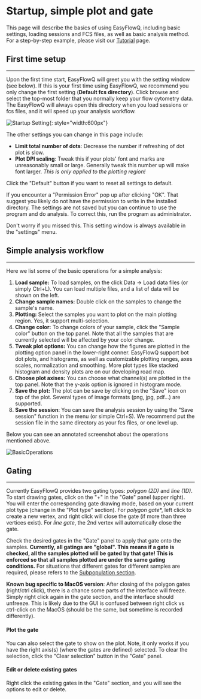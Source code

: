 # Startup, simple plot and gate

This page will describe the basics of using EasyFlowQ, including basic settings, loading sessions and FCS files, as well as basic analysis method. For a step-by-step example, please visit our [Tutorial](Tutorial.md) page.

## First time setup
---

Upon the first time start, EasyFlowQ will greet you with the setting window (see below). If this is your first time using EasyFlowQ, we recommend you only change the first setting (**Default fcs directory**). Click browse and select the top-most folder that you normally keep your flow cytometry data. The EasyFlowQ will always open this directory when you load sessions or fcs files, and it will speed up your analysis workflow. 

![Startup Setting](img/StartUpSettings.png){: style="width:600px"}

The other settings you can change in this page include:

 - **Limit total number of dots**: Decrease the number if refreshing of dot plot is slow. 
 - **Plot DPI scaling**: Tweak this if your plots' font and marks are unreasonably small or large. Generally tweak this number up will make font larger. *This is only applied to the plotting region!*

Click the "Default" button if you want to reset all settings to default.

If you encounter a "Permission Error" pop up after clicking "OK". That suggest you likely do not have the permission to write in the installed directory. The settings are not saved but you can continue to use the program and do analysis. To correct this, run the program as administrator.

Don't worry if you missed this. This setting window is always available in the "settings" menu.

## Simple analysis workflow
---
Here we list some of the basic operations for a simple analysis:

1. **Load sample:** To load samples, on the click Data -> Load data files (or simply Ctrl+L). You can load multiple files, and a list of data will be shown on the left.
2. **Change sample names:** Double click on the samples to change the sample's name.
3. **Plotting:** Select the samples you want to plot on the main plotting region. Yes, it support multi-selection.
4. **Change color:** To change colors of your sample, click the "Sample color" button on the top panel. Note that all the samples that are currently selected will be affected by your color change.
5. **Tweak plot options:** You can change how the figures are plotted in the plotting option panel in the lower-right conner. EasyFlowQ support bot dot plots, and histograms, as well as customizable plotting ranges, axes scales, normalization and smoothing. More plot types like stacked histogram and density plots are on our developing road map. 
6. **Choose plot axises:** You can choose what channel(s) are plotted in the top panel. Note that the y-axis option is ignored in histogram mode.
7. **Save the plot:** The plot can be save by clicking on the "Save" icon on top of the plot. Several types of image formats (png, jpg, pdf...) are supported. 
8. **Save the session**: You can save the analysis session by using the "Save session" function in the menu (or simple Ctrl+S). We recommend put the session file in the same directory as your fcs files, or one level up.

Below you can see an annotated screenshot about the operations mentioned above.

![BasicOperations](img/BasicOps.jpg)

## Gating
---
Currently EasyFlowQ provides two gating types: *polygon (2D)* and *line (1D)*. To start drawing gates, click on the "+" in the "Gate" panel (upper right). You will enter the corresponding gate drawing mode, based on your current plot type (change in the "Plot type" section). For *polygon gate**, left click to create a new vertex, and right click will close the gate (if more than three vertices exist). For *line gate*, the 2nd vertex will automatically close the gate. 

Check the desired gates in the "Gate" panel to apply that gate onto the samples. **Currently, all gatings are "global". This means if a gate is checked, all the samples plotted will be gated by that gate! This is enforced so that all samples plotted are under the same gating conditions.** For situations that different gates for different samples are required, please refers to the [Subpopulation section](#subpopulations).

**Known bug specific to MacOS version**: After closing of the polygon gates (right/ctrl click), there is a chance some parts of the interface will freeze. Simply right click again in the gate section, and the interface should unfreeze. This is likely due to the GUI is confused between right click vs ctrl-click on the MacOS (should be the same, but sometime is recorded differently).

#### Plot the gate
You can also select the gate to show on the plot. Note, it only works if you have the right axis(s) (where the gates are defined) selected. To clear the selection, click the "Clear selection" button in the "Gate" panel.

#### Edit or delete existing gates
Right click the existing gates in the "Gate" section, and you will see the options to edit or delete.
